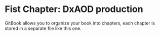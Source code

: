 # Fist Chapter: DxAOD production


GitBook allows you to organize your book into chapters, each chapter is stored in a separate file like this one.
